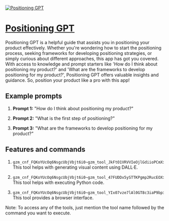 [![Positioning GPT](https://files.oaiusercontent.com/file-pNWKNvYAep605biTxezDeicc?se=2123-10-17T05%3A18%3A19Z&sp=r&sv=2021-08-06&sr=b&rscc=max-age%3D31536000%2C%20immutable&rscd=attachment%3B%20filename%3D61INkkqYNaL._AC_UF1000%252C1000_QL80_.jpg&sig=9Hx5XV%2BIgFb40nXPIOZeidGeyfOD5QcbA9sfYa1mdlk%3D)](https://chat.openai.com/g/g-9w7UTMLju-positioning-gpt)

# [Positioning GPT](https://chat.openai.com/g/g-9w7UTMLju-positioning-gpt)

Positioning GPT is a helpful guide that assists you in positioning your product effectively. Whether you're wondering how to start the positioning process, seeking frameworks for developing positioning strategies, or simply curious about different approaches, this app has got you covered. With access to knowledge and prompt starters like 'How do I think about positioning my product?' and 'What are the frameworks to develop positioning for my product?', Positioning GPT offers valuable insights and guidance. So, position your product like a pro with this app!

## Example prompts

1. **Prompt 1:** "How do I think about positioning my product?"

2. **Prompt 2:** "What is the first step of positioning?"

3. **Prompt 3:** "What are the frameworks to develop positioning for my product?"

## Features and commands

1. `gzm_cnf_FQKoYUcOq6NsgcUbjVbjt6i0~gzm_tool_JkFtO1VRVVIeOjlGdiioPCmX`: This tool helps with generating visual content using DALL·E.

2. `gzm_cnf_FQKoYUcOq6NsgcUbjVbjt6i0~gzm_tool_47FUDDx5ySTTKPgmp2RucEOX`: This tool helps with executing Python code.

3. `gzm_cnf_FQKoYUcOq6NsgcUbjVbjt6i0~gzm_tool_YIx07vze7lAl0GT8c3iaP9bp`: This tool provides a browser interface.

Note: To access any of the tools, just mention the tool name followed by the command you want to execute.